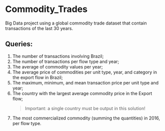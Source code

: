 # Commodity_Trades
 Big Data project using a global commodity trade dataset that contain transactions of the last 30 years.
 
 ## Queries:
 
 1) The number of transactions involving Brazil;
 2) The number of transactions per flow type and year;
 3) The average of commodity values per year;
 4) The average price of commodities per unit type, year, and category in the export flow in Brazil;
 5) The maximum, minimum, and mean transaction price per unit type and year;
 6) The country with the largest average commodity price in the Export flow;
    > Important: a single country must be output in this solution!
 7) The most commercialized commodity (summing the quantities) in 2016, per flow type.
